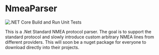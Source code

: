 # NmeaParser

![.NET Core Build and Run Unit Tests](https://github.com/DevsAnon/NmeaParser/workflows/.NET%20Core%20Build%20and%20Run%20Unit%20Tests/badge.svg?event=push)


This is a .Net Standard NMEA protocol parser. The goal is to support the standard protocol and slowly introduce custom arbitrary NMEA lines from different providers.
This will soon be a nuget package for everyone to download directly into their projects. 
